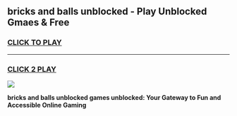
## bricks and balls unblocked - Play Unblocked Gmaes & Free
<h3>
<a href="https://news.freeplayer.one?title=bricks_and_balls_unblocked&ref=23F">CLICK TO PLAY</a></h3>
<hr>

<h3>
<a href="https://news.freeplayer.one?title=bricks_and_balls_unblocked&ref=23F">CLICK 2 PLAY</a>
  
</h3>

<a href="https://news.freeplayer.one?title=bricks_and_balls_unblocked&ref=23F/"><img src="https://clearcache.store/games.png"></a>


**bricks and balls unblocked games unblocked: Your Gateway to Fun and Accessible Online Gaming**
